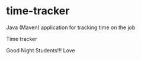 # time-tracker
Java (Maven) application for tracking time on the job

Time tracker

Good Night Students!!!
Love
